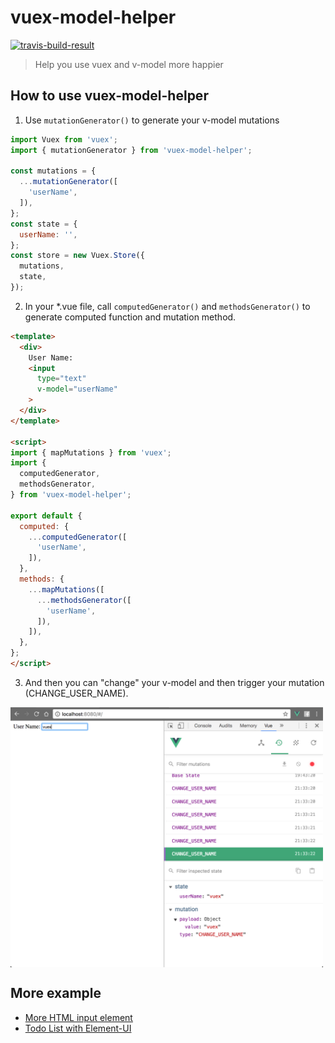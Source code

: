 # vuex-model-helper

<a target="_blank" href="https://travis-ci.org/LiaoJimmy/vuex-model-helper">
  <img
    src="https://travis-ci.org/LiaoJimmy/todo-list.svg?branch=master"
    alt="travis-build-result"
  />
</a>

> Help you use vuex and v-model more happier

## How to use vuex-model-helper
1. Use ```mutationGenerator()``` to generate your v-model mutations
``` javascript
import Vuex from 'vuex';
import { mutationGenerator } from 'vuex-model-helper';

const mutations = {
  ...mutationGenerator([
    'userName',
  ]),
};
const state = {
  userName: '',
};
const store = new Vuex.Store({
  mutations,
  state,
});
```

2. In your *.vue file, call ```computedGenerator()``` and ```methodsGenerator()``` to generate computed function and mutation method.
``` html
<template>
  <div>
    User Name:
    <input
      type="text"
      v-model="userName"
    >
  </div>
</template>

<script>
import { mapMutations } from 'vuex';
import {
  computedGenerator,
  methodsGenerator,
} from 'vuex-model-helper';

export default {
  computed: {
    ...computedGenerator([
      'userName',
    ]),
  },
  methods: {
    ...mapMutations([
      ...methodsGenerator([
        'userName',
      ]),
    ]),
  },
};
</script>
```

3. And then you can "change" your v-model and then trigger your mutation (CHANGE_USER_NAME).
<img src="./example/screenshot/basic.png" width="500" style="margin-top: 10px; display:block" />

## More example
- [More HTML input element](https://github.com/LiaoJimmy/vuex-model-helper/tree/master/example)
- [Todo List with Element-UI](https://github.com/LiaoJimmy/todo-list)
